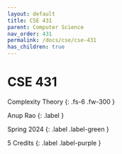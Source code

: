 ```yaml
---
layout: default
title: CSE 431
parent: Computer Science
nav_order: 431
permalink: /docs/cse/cse-431
has_children: true
---
```


# CSE 431

Complexity Theory
{: .fs-6 .fw-300 }

Anup Rao
{: .label }

Spring 2024
{: .label .label-green }

5 Credits
{: .label .label-purple }
